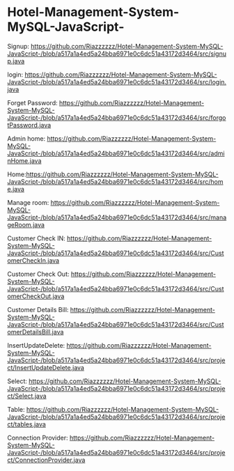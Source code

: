 # Hotel-Management-System-MySQL-JavaScript-

Signup: https://github.com/Riazzzzzz/Hotel-Management-System-MySQL-JavaScript-/blob/a517a1a4ed5a24bba6971e0c6dc51a43172d3464/src/signup.java

login:  https://github.com/Riazzzzzz/Hotel-Management-System-MySQL-JavaScript-/blob/a517a1a4ed5a24bba6971e0c6dc51a43172d3464/src/login.java

Forget Password: https://github.com/Riazzzzzz/Hotel-Management-System-MySQL-JavaScript-/blob/a517a1a4ed5a24bba6971e0c6dc51a43172d3464/src/forgotPassword.java

Admin home: https://github.com/Riazzzzzz/Hotel-Management-System-MySQL-JavaScript-/blob/a517a1a4ed5a24bba6971e0c6dc51a43172d3464/src/adminHome.java

Home:https://github.com/Riazzzzzz/Hotel-Management-System-MySQL-JavaScript-/blob/a517a1a4ed5a24bba6971e0c6dc51a43172d3464/src/home.java

Manage room: https://github.com/Riazzzzzz/Hotel-Management-System-MySQL-JavaScript-/blob/a517a1a4ed5a24bba6971e0c6dc51a43172d3464/src/manageRoom.java

Customer Check IN: https://github.com/Riazzzzzz/Hotel-Management-System-MySQL-JavaScript-/blob/a517a1a4ed5a24bba6971e0c6dc51a43172d3464/src/CustomerCheckIn.java

Customer Check Out: https://github.com/Riazzzzzz/Hotel-Management-System-MySQL-JavaScript-/blob/a517a1a4ed5a24bba6971e0c6dc51a43172d3464/src/CustomerCheckOut.java

Customer Details Bill: https://github.com/Riazzzzzz/Hotel-Management-System-MySQL-JavaScript-/blob/a517a1a4ed5a24bba6971e0c6dc51a43172d3464/src/CustomerDetailsBill.java

InsertUpdateDelete: https://github.com/Riazzzzzz/Hotel-Management-System-MySQL-JavaScript-/blob/a517a1a4ed5a24bba6971e0c6dc51a43172d3464/src/project/InsertUpdateDelete.java

Select: https://github.com/Riazzzzzz/Hotel-Management-System-MySQL-JavaScript-/blob/a517a1a4ed5a24bba6971e0c6dc51a43172d3464/src/project/Select.java

Table: https://github.com/Riazzzzzz/Hotel-Management-System-MySQL-JavaScript-/blob/a517a1a4ed5a24bba6971e0c6dc51a43172d3464/src/project/tables.java

Connection Provider: https://github.com/Riazzzzzz/Hotel-Management-System-MySQL-JavaScript-/blob/a517a1a4ed5a24bba6971e0c6dc51a43172d3464/src/project/ConnectionProvider.java
